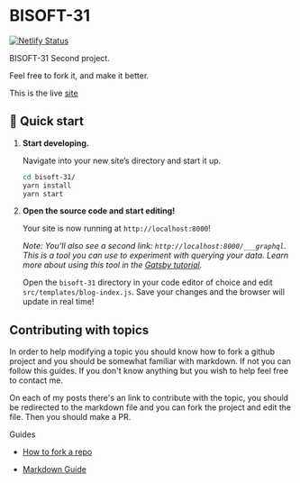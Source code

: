 # BISOFT-31

[![Netlify Status](https://api.netlify.com/api/v1/badges/75340a98-eeed-4f3c-a9dd-e61155f864a7/deploy-status)](https://app.netlify.com/sites/mep-sociales/deploys)

BISOFT-31 Second project.

Feel free to fork it, and make it better.

This is the live [site](https://mep-sociales.netlify.com/)

## 🚀 Quick start

1.  **Start developing.**

    Navigate into your new site’s directory and start it up.

    ```sh
    cd bisoft-31/
    yarn install
    yarn start
    ```

1.  **Open the source code and start editing!**

    Your site is now running at `http://localhost:8000`!

    _Note: You'll also see a second link: _`http://localhost:8000/___graphql`_. This is a tool you can use to experiment with querying your data. Learn more about using this tool in the [Gatsby tutorial](https://www.gatsbyjs.org/tutorial/part-five/#introducing-graphiql)._

    Open the `bisoft-31` directory in your code editor of choice and edit `src/templates/blog-index.js`. Save your changes and the browser will update in real time!

## Contributing with topics

In order to help modifying a topic you should know how to fork a github project and you should be somewhat familiar with markdown. If not you can follow this guides. If you don't know anything but you wish to help feel free to contact me.

On each of my posts there's an link to contribute with the topic, you should be redirected to the markdown file and you can fork the project and edit the file. Then you should make a PR.

Guides

- [How to fork a repo](https://help.github.com/en/articles/fork-a-repo)

- [Markdown Guide](https://www.markdownguide.org/)
